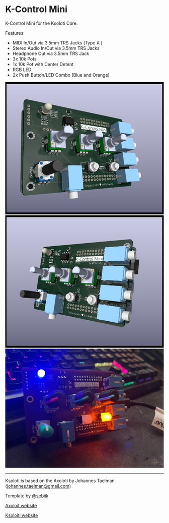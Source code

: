 # K-Control Mini
K-Control Mini for the Ksoloti Core.

Features:
- MIDI In/Out via 3.5mm TRS Jacks (Type A )
- Stereo Audio In/Out via 3.5mm TRS Jacks
- Headphone Out via 3.5mm TRS Jack
- 3x 10k Pots
- 1x 10k Pot with Center Detent
- RGB LED
- 2x Push Button/LED Combo (Blue and Orange)

![k-contorl-min](k-control-mini.png)
![k-control-mini2](k-control-mini2.png)
![k-control-mini3](k-control-mini3.jpg)

---
Ksoloti is based on the Axoloti by Johannes Taelman (johannes.taelman@gmail.com)

Template by [@sebiik](https://github.com/sebiik)

[Axoloit website](http://www.axoloti.com/)

[Ksoloiti website](https://ksoloti.github.io/index.html)


